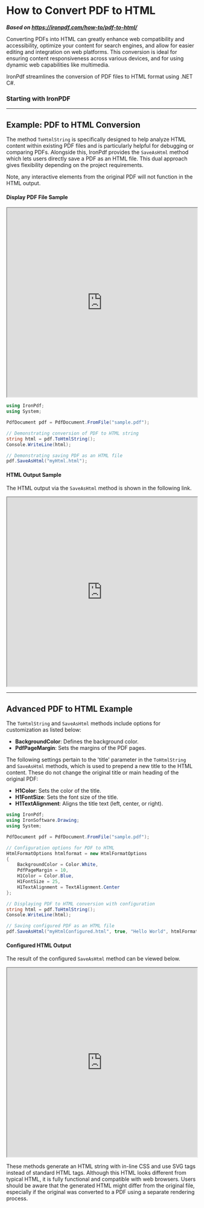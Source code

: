 # How to Convert PDF to HTML

***Based on <https://ironpdf.com/how-to/pdf-to-html/>***


Converting PDFs into HTML can greatly enhance web compatibility and accessibility, optimize your content for search engines, and allow for easier editing and integration on web platforms. This conversion is ideal for ensuring content responsiveness across various devices, and for using dynamic web capabilities like multimedia.

IronPdf streamlines the conversion of PDF files to HTML format using .NET C#.

### Starting with IronPDF

-----

## Example: PDF to HTML Conversion

The method `ToHtmlString` is specifically designed to help analyze HTML content within existing PDF files and is particularly helpful for debugging or comparing PDFs. Alongside this, IronPdf provides the `SaveAsHtml` method which lets users directly save a PDF as an HTML file. This dual approach gives flexibility depending on the project requirements.

Note, any interactive elements from the original PDF will not function in the HTML output.

#### Display PDF File Sample

<iframe loading="lazy" src="https://ironpdf.com/static-assets/pdf/how-to/pdf-to-html/sample.pdf" width="100%" height="500px">
</iframe>

```cs
using IronPdf;
using System;

PdfDocument pdf = PdfDocument.FromFile("sample.pdf");

// Demonstrating conversion of PDF to HTML string
string html = pdf.ToHtmlString();
Console.WriteLine(html);

// Demonstrating saving PDF as an HTML file
pdf.SaveAsHtml("myHtml.html");
```

#### HTML Output Sample

The HTML output via the `SaveAsHtml` method is shown in the following link.

<iframe loading="lazy" src="https://ironpdf.com/static-assets/pdf/how-to/pdf-to-html/myHtml.html" width="100%" height="500px">
</iframe>

<hr>

## Advanced PDF to HTML Example

The `ToHtmlString` and `SaveAsHtml` methods include options for customization as listed below:
- **BackgroundColor**: Defines the background color.
- **PdfPageMargin**: Sets the margins of the PDF pages.

The following settings pertain to the 'title' parameter in the `ToHtmlString` and `SaveAsHtml` methods, which is used to prepend a new title to the HTML content. These do not change the original title or main heading of the original PDF:
- **H1Color**: Sets the color of the title.
- **H1FontSize**: Sets the font size of the title.
- **H1TextAlignment**: Aligns the title text (left, center, or right).

```cs
using IronPdf;
using IronSoftware.Drawing;
using System;

PdfDocument pdf = PdfDocument.FromFile("sample.pdf");

// Configuration options for PDF to HTML
HtmlFormatOptions htmlformat = new HtmlFormatOptions
{
    BackgroundColor = Color.White,
    PdfPageMargin = 10,
    H1Color = Color.Blue,
    H1FontSize = 25,
    H1TextAlignment = TextAlignment.Center
};

// Displaying PDF to HTML conversion with configuration
string html = pdf.ToHtmlString();
Console.WriteLine(html);

// Saving configured PDF as an HTML file
pdf.SaveAsHtml("myHtmlConfigured.html", true, "Hello World", htmlFormatOptions: htmlformat);
```

#### Configured HTML Output

The result of the configured `SaveAsHtml` method can be viewed below.

<iframe loading="lazy" src="https://ironpdf.com/static-assets/pdf/how-to/pdf-to-html/myHtmlConfigured.html" width="100%" height="500px">
</iframe>

These methods generate an HTML string with in-line CSS and use SVG tags instead of standard HTML tags. Although this HTML looks different from typical HTML, it is fully functional and compatible with web browsers. Users should be aware that the generated HTML might differ from the original file, especially if the original was converted to a PDF using a separate rendering process.